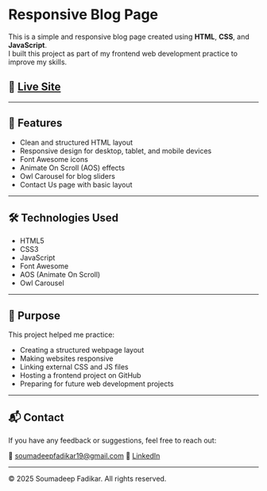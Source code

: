 # Responsive Blog Page
This is a simple and responsive blog page created using **HTML**, **CSS**, and **JavaScript**.  
I built this project as part of my frontend web development practice to improve my skills.

## 🔗 [Live Site](https://blogger-portfolio-site.vercel.app/)

---

## 🚀 Features

- Clean and structured HTML layout
- Responsive design for desktop, tablet, and mobile devices
- Font Awesome icons
- Animate On Scroll (AOS) effects
- Owl Carousel for blog sliders
- Contact Us page with basic layout

---

## 🛠️ Technologies Used

- HTML5
- CSS3
- JavaScript
- Font Awesome
- AOS (Animate On Scroll)
- Owl Carousel

---
## 🎯 Purpose

This project helped me practice:

- Creating a structured webpage layout
- Making websites responsive
- Linking external CSS and JS files
- Hosting a frontend project on GitHub
- Preparing for future web development projects

---

## 📬 Contact

If you have any feedback or suggestions, feel free to reach out:

📧 soumadeepfadikar19@gmail.com
🔗 [LinkedIn](www.linkedin.com/in/soumadeepfadikar)

---

© 2025 Soumadeep Fadikar. All rights reserved.

